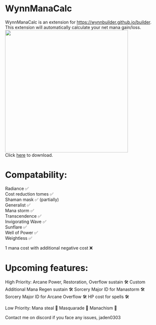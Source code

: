 # WynnManaCalc

WynnManaCalc is an extension for https://wynnbuilder.github.io/builder. This extension will automatically calculate your net mana gain/loss. <br>
<img src="https://github.com/user-attachments/assets/3a0bf951-979e-40ac-8aa8-eb1fbf989fe6" width="400" /> <br>
Click [here](https://github.com/jdn2005/wynnManaCalc/releases/tag/1.2) to download.<br>

# Compatability:
Radiance ✅ <br>
Cost reduction tomes ✅ <br>
Shaman mask ✅ (partially) <br>
Generalist ✅ <br>
Mana storm ✅ <br>
Transcendence ✅ <br>
Invigorating Wave ✅ <br>
Sunflare ✅ <br>
Well of Power ✅ <br>
Weightless ✅ <br>

1 mana cost with additional negative cost ❌

# Upcoming features:
High Priority:
Arcane Power, Restoration, Overflow sustain 🛠️
Custom Additional Mana Regen sustain 🛠️
Sorcery Major ID for Manastorm 🛠️
Sorcery Major ID for Arcane Overflow 🛠️
HP cost for spells 🛠️

Low Priority:
Mana steal 🔨
Masquarade 🔨
Manachism 🔨

Contact me on discord if you face any issues, jaden0303
